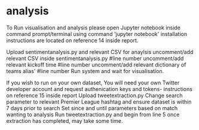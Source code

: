 # analysis

To Run visualisation and analysis please open Jupyter notebook inside command prompt/terminal using command 'jupyter notebook' installation instructions are located on reference 14 inside report. 

Upload sentimentanalysis.py and relevant CSV for anaylsis
uncomment/add relevant CSV inside sentimentanalysis.py #line number 
uncomment/add relevant kickoff time #line number 
uncomment/add relevant dictionary of teams alias' #line number 
Run system and wait for visualisation. 

If you wish to run on your own dataset, 
You will need your own Twitter developer account and request authenication keys and tokens- instructions on reference 15 inside report
Upload tweetextraction.py 
Change search parameter to relevant Premier League hashtag and ensure dataset is within 7 days prior to search 
Set since and until parameters based on match wanting to analysis
Run tweetextraction.py and begin from line 5 once extraction has completed, may take some time. 
